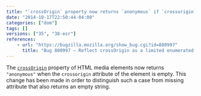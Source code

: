 ```yaml
---
title: "`crossOrigin` property now returns `anonymous` if `crossorigin` attribute is empty"
date: "2014-10-17T22:50:44-04:00"
categories: ["dom"]
tags: []
versions: ["35", "38-esr"]
references:
    - url: "https://bugzilla.mozilla.org/show_bug.cgi?id=880997"
      title: "Bug 880997 – Reflect crossOrigin as a limited enumerated attribute"
---
```

The [`crossOrigin`](https://developer.mozilla.org/docs/Web/HTML/CORS_settings_attributes) property of HTML media elements now returns `"anonymous"` when the `crossorigin` attribute of the element is empty. This change has been made in order to distinguish such a case from missing attribute that also returns an empty string.
